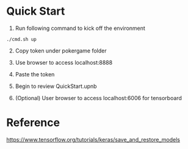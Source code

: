 # Quick Start #

1. Run following command to kick off the environment

```
./cmd.sh up
```

2. Copy token under pokergame folder 

3. Use browser to access localhost:8888

4. Paste the token 

5. Begin to review QuickStart.upnb

6. (Optional) User browser to access localhost:6006 for tensorboard


# Reference #

https://www.tensorflow.org/tutorials/keras/save_and_restore_models
